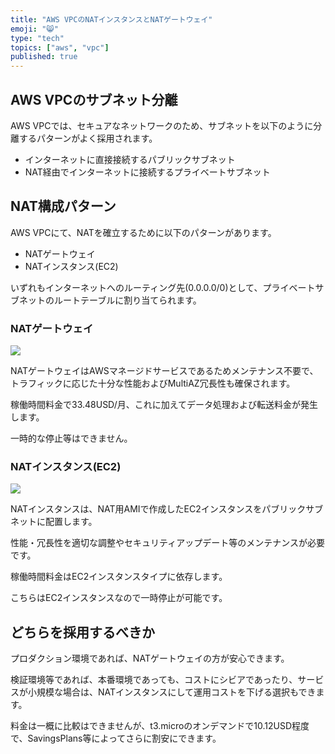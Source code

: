 ```yaml
---
title: "AWS VPCのNATインスタンスとNATゲートウェイ"
emoji: "😸" 
type: "tech" 
topics: ["aws", "vpc"] 
published: true 
---
```


## AWS VPCのサブネット分離

AWS VPCでは、セキュアなネットワークのため、サブネットを以下のように分離するパターンがよく採用されます。

* インターネットに直接接続するパブリックサブネット
* NAT経由でインターネットに接続するプライベートサブネット

## NAT構成パターン

AWS VPCにて、NATを確立するために以下のパターンがあります。

* NATゲートウェイ
* NATインスタンス(EC2)

いずれもインターネットへのルーティング先(0.0.0.0/0)として、プライベートサブネットのルートテーブルに割り当てられます。

### NATゲートウェイ

![](https://storage.googleapis.com/zenn-user-upload/bv17wikfjgrkzt80cgd1vpzkawsl)

NATゲートウェイはAWSマネージドサービスであるためメンテナンス不要で、トラフィックに応じた十分な性能およびMultiAZ冗長性も確保されます。

稼働時間料金で33.48USD/月、これに加えてデータ処理および転送料金が発生します。

一時的な停止等はできません。

### NATインスタンス(EC2)

![](https://storage.googleapis.com/zenn-user-upload/rq9vag5awe37q98vg391oj528xp6)

NATインスタンスは、NAT用AMIで作成したEC2インスタンスをパブリックサブネットに配置します。

性能・冗長性を適切な調整やセキュリティアップデート等のメンテナンスが必要です。

稼働時間料金はEC2インスタンスタイプに依存します。

こちらはEC2インスタンスなので一時停止が可能です。


## どちらを採用するべきか

プロダクション環境であれば、NATゲートウェイの方が安心できます。

検証環境等であれば、本番環境であっても、コストにシビアであったり、サービスが小規模な場合は、NATインスタンスにして運用コストを下げる選択もできます。

料金は一概に比較はできませんが、t3.microのオンデマンドで10.12USD程度で、SavingsPlans等によってさらに割安にできます。
